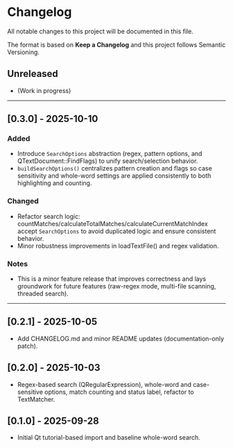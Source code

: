 # Changelog

All notable changes to this project will be documented in this file.

The format is based on **Keep a Changelog** and this project follows Semantic Versioning.

## Unreleased
- (Work in progress)

---

## [0.3.0] - 2025-10-10
### Added
- Introduce `SearchOptions` abstraction (regex, pattern options, and QTextDocument::FindFlags)
  to unify search/selection behavior.
- `buildSearchOptions()` centralizes pattern creation and flags so case sensitivity and
  whole-word settings are applied consistently to both highlighting and counting.

### Changed
- Refactor search logic: countMatches/calculateTotalMatches/calculateCurrentMatchIndex
  accept `SearchOptions` to avoid duplicated logic and ensure consistent behavior.
- Minor robustness improvements in loadTextFile() and regex validation.

### Notes
- This is a minor feature release that improves correctness and lays groundwork for
  future features (raw-regex mode, multi-file scanning, threaded search).

---

## [0.2.1] - 2025-10-05
- Add CHANGELOG.md and minor README updates (documentation-only patch).

## [0.2.0] - 2025-10-03
- Regex-based search (QRegularExpression), whole-word and case-sensitive options,
  match counting and status label, refactor to TextMatcher.

## [0.1.0] - 2025-09-28
- Initial Qt tutorial-based import and baseline whole-word search.